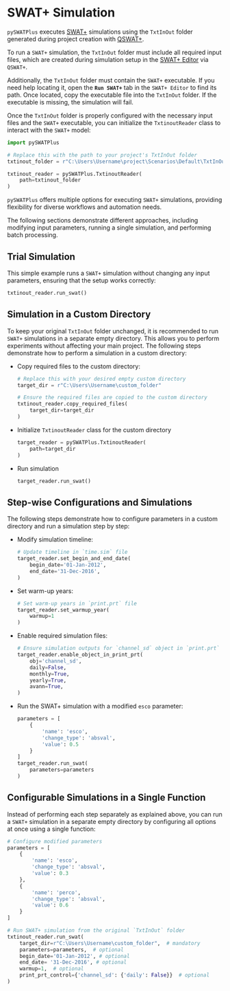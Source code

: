 # SWAT+ Simulation

`pySWATPlus` executes [SWAT+](https://swat.tamu.edu/software/plus/) simulations using the `TxtInOut` folder generated during project creation with [QSWAT+](https://github.com/swat-model/QSWATPlus).

To run a `SWAT+` simulation, the `TxtInOut` folder must include all required input files, which are created during simulation setup in the [SWAT+ Editor](https://github.com/swat-model/swatplus-editor) via `QSWAT+`.

Additionally, the `TxtInOut` folder must contain the `SWAT+` executable. If you need help locating it, open the **`Run SWAT+`** tab in the `SWAT+ Editor` to find its path. Once located, copy the executable file into the `TxtInOut` folder. If the executable is missing, the simulation will fail.

Once the `TxtInOut` folder is properly configured with the necessary input files and the `SWAT+` executable, you can initialize the `TxtinoutReader` class to interact with the `SWAT+` model:

```python
import pySWATPlus

# Replace this with the path to your project's TxtInOut folder
txtinout_folder = r"C:\Users\Username\project\Scenarios\Default\TxtInOut"

txtinout_reader = pySWATPlus.TxtinoutReader(
    path=txtinout_folder
)
```

`pySWATPlus` offers multiple options for executing `SWAT+` simulations, providing flexibility for diverse workflows and automation needs.

The following sections demonstrate different approaches, including modifying input parameters, running a single simulation, and performing batch processing.


## Trial Simulation

This simple example runs a `SWAT+` simulation without changing any input parameters, ensuring that the setup works correctly:


```python
txtinout_reader.run_swat()
```

## Simulation in a Custom Directory

To keep your original `TxtInOut` folder unchanged, it is recommended to run `SWAT+` simulations in a separate empty directory. This allows you to perform experiments without affecting your main project. The following steps demonstrate how to perform a simulation in a custom directory:


- Copy required files to the custom directory:

    ```python
    # Replace this with your desired empty custom directory
    target_dir = r"C:\Users\Username\custom_folder" 

    # Ensure the required files are copied to the custom directory
    txtinout_reader.copy_required_files(
        target_dir=target_dir
    )
    ```

- Initialize `TxtinoutReader` class for the custom directory

    ```python
    target_reader = pySWATPlus.TxtinoutReader(
        path=target_dir
    )
    ```
    
- Run simulation

    ```python
    target_reader.run_swat()
    ```

## Step-wise Configurations and Simulations


The following steps demonstrate how to configure parameters in a custom directory and run a simulation step by step:


- Modify simulation timeline:

    ```python
    # Update timeline in `time.sim` file
    target_reader.set_begin_and_end_date(
        begin_date='01-Jan-2012',
        end_date='31-Dec-2016',
    )
    ```

- Set warm-up years:

    ```python
    # Set warm-up years in `print.prt` file
    target_reader.set_warmup_year(
        warmup=1
    )
    ```

- Enable required simulation files:

    ```python
    # Ensure simulation outputs for `channel_sd` object in `print.prt` file  
    target_reader.enable_object_in_print_prt(
        obj='channel_sd',
        daily=False,
        monthly=True,
        yearly=True,
        avann=True,
    )
    ```
    
- Run the SWAT+ simulation with a modified `esco` parameter:

    ```python
    parameters = [
        {
            'name': 'esco',
            'change_type': 'absval',
            'value': 0.5
        }
    ]
    target_reader.run_swat(
        parameters=parameters
    )
    ```


## Configurable Simulations in a Single Function

Instead of performing each step separately as explained above, you can run a `SWAT+` simulation in a separate empty directory by configuring all options at once using a single function:

```python
# Configure modified parameters
parameters = [
    {
        'name': 'esco',
        'change_type': 'absval',
        'value': 0.3
    },
    {
        'name': 'perco',
        'change_type': 'absval',
        'value': 0.6
    }
]

# Run SWAT+ simulation from the original `TxtInOut` folder
txtinout_reader.run_swat(
    target_dir=r"C:\Users\Username\custom_folder",  # mandatory
    parameters=parameters,  # optional
    begin_date='01-Jan-2012', # optional
    end_date= '31-Dec-2016', # optional
    warmup=1,  # optional
    print_prt_control={'channel_sd': {'daily': False}}  # optional
)
```

